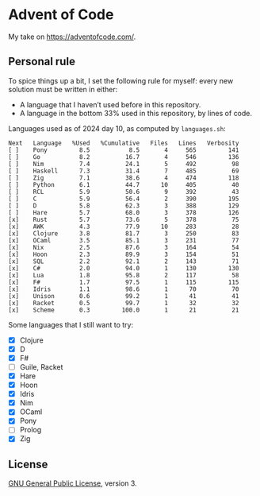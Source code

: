 # Advent of Code

My take on <https://adventofcode.com/>.

## Personal rule

To spice things up a bit, I set the following rule for myself: every new
solution must be written in either:

 * A language that I haven’t used before in this repository.
 * A language in the bottom 33% used in this repository, by lines of code.

Languages used as of 2024 day 10, as computed by `languages.sh`:

```
Next   Language   %Used   %Cumulative   Files   Lines   Verbosity
[ ]    Pony         8.5           8.5       4     565         141
[ ]    Go           8.2          16.7       4     546         136
[ ]    Nim          7.4          24.1       5     492          98
[ ]    Haskell      7.3          31.4       7     485          69
[ ]    Zig          7.1          38.6       4     474         118
[ ]    Python       6.1          44.7      10     405          40
[ ]    RCL          5.9          50.6       9     392          43
[ ]    C            5.9          56.4       2     390         195
[ ]    D            5.8          62.3       3     388         129
[ ]    Hare         5.7          68.0       3     378         126
[x]    Rust         5.7          73.6       5     378          75
[x]    AWK          4.3          77.9      10     283          28
[x]    Clojure      3.8          81.7       3     250          83
[x]    OCaml        3.5          85.1       3     231          77
[x]    Nix          2.5          87.6       3     164          54
[x]    Hoon         2.3          89.9       3     154          51
[x]    SQL          2.2          92.1       2     143          71
[x]    C#           2.0          94.0       1     130         130
[x]    Lua          1.8          95.8       2     117          58
[x]    F#           1.7          97.5       1     115         115
[x]    Idris        1.1          98.6       1      70          70
[x]    Unison       0.6          99.2       1      41          41
[x]    Racket       0.5          99.7       1      32          32
[x]    Scheme       0.3         100.0       1      21          21
```

Some languages that I still want to try:

 * [x] Clojure
 * [x] D
 * [x] F#
 * [ ] Guile, Racket
 * [x] Hare
 * [x] Hoon
 * [x] Idris
 * [x] Nim
 * [x] OCaml
 * [x] Pony
 * [ ] Prolog
 * [x] Zig

## License

[GNU General Public License](https://www.gnu.org/licenses/gpl-3.0.html), version 3.
